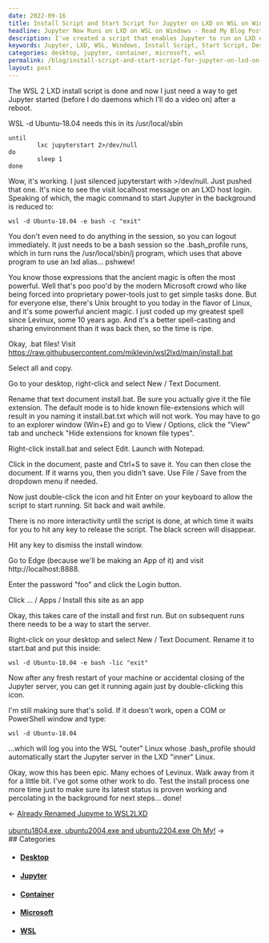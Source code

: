```yaml
---
date: 2022-09-16
title: Install Script and Start Script for Jupyter on LXD on WSL on Windows
headline: Jupyter Now Runs on LXD on WSL on Windows - Read My Blog Post to Learn More!
description: I've created a script that enables Jupyter to run on LXD on WSL on Windows. I've included an install script for the desktop, a start script for when the system reboots, and some other commands to start Jupyter in the background. I'm currently testing the installation process to make sure everything works properly. Come read my blog post to learn more about this exciting development!
keywords: Jupyter, LXD, WSL, Windows, Install Script, Start Script, Desktop, Reboot, Background, Testing, Installation Process
categories: desktop, jupyter, container, microsoft, wsl
permalink: /blog/install-script-and-start-script-for-jupyter-on-lxd-on-wsl-on-windows/
layout: post
---
```



The WSL 2 LXD install script is done and now I just need a way to get Jupyter
started (before I do daemons which I'll do a video on) after a reboot.

WSL -d Ubuntu-18.04 needs this in its /usr/local/sbin

    until
            lxc jupyterstart 2>/dev/null
    do
            sleep 1
    done

Wow, it's working. I just silenced jupyterstart with >/dev/null. Just pushed
that one. It's nice to see the visit localhost message on an LXD host login.
Speaking of which, the magic command to start Jupyter in the background is
reduced to:

    wsl -d Ubuntu-18.04 -e bash -c "exit"

You don't even need to do anything in the session, so you can logout
immediately. It just needs to be a bash session so the .bash_profile runs,
which in turn runs the /usr/local/sbin/j program, which uses that above
program to use an lxd alias... pshwew!

You know those expressions that the ancient magic is often the most powerful.
Well that's poo poo'd by the modern Microsoft crowd who like being forced into
proprietary power-tools just to get simple tasks done. But for everyone else,
there's Unix brought to you today in the flavor of Linux, and it's some
powerful ancient magic. I just coded up my greatest spell since Levinux, some
10 years ago. And it's a better spell-casting and sharing environment than it
was back then, so the time is ripe.

Okay, .bat files! Visit https://raw.githubusercontent.com/miklevin/wsl2lxd/main/install.bat

Select all and copy.

Go to your desktop, right-click and select New / Text Document.

Rename that text document install.bat. Be sure you actually give it the file
extension. The default mode is to hide known file-extensions which will result
in you naming it install.bat.txt which will not work. You may have to go to an
explorer window (Win+E) and go to View / Options, click the "View" tab and
uncheck "Hide extensions for known file types".

Right-click install.bat and select Edit. Launch with Notepad.

Click in the document, paste and Ctrl+S to save it. You can then close the
document. If it warns you, then you didn't save. Use File / Save from the
dropdown menu if needed.

Now just double-click the icon and hit Enter on your keyboard to allow the
script to start running. Sit back and wait awhile.

There is no more interactivity until the script is done, at which time it waits
for you to hit any key to release the script. The black screen will disappear.

Hit any key to dismiss the install window.

Go to Edge (because we'll be making an App of it) and visit
http://localhost:8888.

Enter the password "foo" and click the Login button.

Click ... / Apps / Install this site as an app

Okay, this takes care of the install and first run. But on subsequent runs
there needs to be a way to start the server.

Right-click on your desktop and select New / Text Document. Rename it to
start.bat and put this inside:

    wsl -d Ubuntu-18.04 -e bash -lic "exit"

Now after any fresh restart of your machine or accidental closing of the
Jupyter server, you can get it running again just by double-clicking this icon.

I'm still making sure that's solid. If it doesn't work, open a COM or
PowerShell window and type:

    wsl -d Ubuntu-18.04

...which will log you into the WSL "outer" Linux whose .bash_profile should
automatically start the Jupyter server in the LXD "inner" Linux.

Okay, wow this has been epic. Many echoes of Levinux. Walk away from it for a
little bit. I've got some other work to do. Test the install process one more
time just to make sure its latest status is proven working and percolating in
the background for next steps... done!


<div class="arrow-links"><div class="post-nav-prev"><span class="arrow">&larr;&nbsp;</span><a href="/blog/already-renamed-jupyme-to-wsl2lxd/">Already Renamed Jupyme to WSL2LXD</a></div> &nbsp; <div class="post-nav-next"><a href="/blog/ubuntu1804-exe-ubuntu2004-exe-and-ubuntu2204-exe-oh-my/">ubuntu1804.exe, ubuntu2004.exe and ubuntu2204.exe Oh My!</a><span class="arrow">&nbsp;&rarr;</span></div></div>
## Categories

<ul>
<li><h4><a href='/desktop/'>Desktop</a></h4></li>
<li><h4><a href='/jupyter/'>Jupyter</a></h4></li>
<li><h4><a href='/container/'>Container</a></h4></li>
<li><h4><a href='/microsoft/'>Microsoft</a></h4></li>
<li><h4><a href='/wsl/'>WSL</a></h4></li></ul>